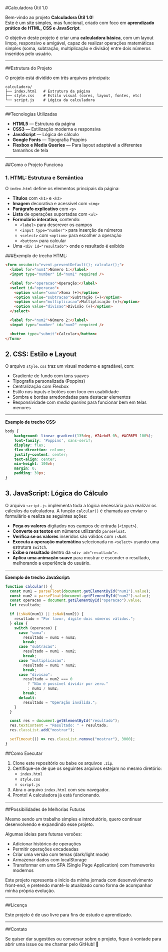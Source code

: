 #Calculadora Útil 1.0

Bem-vindo ao projeto **Calculadora Útil 1.0**!  
Este é um site simples, mas funcional, criado com foco em **aprendizado prático de HTML, CSS e JavaScript**.

O objetivo deste projeto é criar uma **calculadora básica**, com um layout limpo, responsivo e amigável, capaz de realizar operações matemáticas simples (soma, subtração, multiplicação e divisão) entre dois números inseridos pelo usuário.

---

##Estrutura do Projeto

O projeto está dividido em três arquivos principais:

```
calculadora/
├── index.html   # Estrutura da página
├── style.css    # Estilo visual (cores, layout, fontes, etc)
└── script.js    # Lógica da calculadora
```

---

##Tecnologias Utilizadas

- **HTML5** — Estrutura da página
- **CSS3** — Estilização moderna e responsiva
- **JavaScript** — Lógica de cálculo
- **Google Fonts** — Tipografia Poppins
- **Flexbox e Media Queries** — Para layout adaptável a diferentes tamanhos de tela

---

##Como o Projeto Funciona

### 1. HTML: Estrutura e Semântica

O `index.html` define os elementos principais da página:

- **Títulos** com `<h1>` e `<h2>`
- **Imagem** decorativa e acessível com `<img>`
- **Parágrafo explicativo** com `<p>`
- **Lista** de operações suportadas com `<ul>`
- **Formulário interativo**, contendo:
  - `<label>` para descrever os campos
  - `<input type="number">` para inserção de números
  - `<select>` com `<option>` para escolher a operação
  - `<button>` para calcular
- Uma `<div id="resultado">` onde o resultado é exibido

###Exemplo de trecho HTML:
```html
<form onsubmit="event.preventDefault(); calcular();">
  <label for="num1">Número 1:</label>
  <input type="number" id="num1" required />

  <label for="operacao">Operação:</label>
  <select id="operacao">
    <option value="soma">Soma (+)</option>
    <option value="subtracao">Subtração (−)</option>
    <option value="multiplicacao">Multiplicação (×)</option>
    <option value="divisao">Divisão (÷)</option>
  </select>

  <label for="num2">Número 2:</label>
  <input type="number" id="num2" required />

  <button type="submit">Calcular</button>
</form>
```
## 2. CSS: Estilo e Layout

O arquivo `style.css` traz um visual moderno e agradável, com:

- Gradiente de fundo com tons suaves
- Tipografia personalizada (Poppins)
- Centralização com Flexbox
- Estilo nos inputs e botões com foco em usabilidade
- Sombra e bordas arredondadas para destacar elementos
- Responsividade com *media queries* para funcionar bem em telas menores

---

**Exemplo de trecho CSS:**

```css
body {
    background: linear-gradient(135deg, #74ebd5 0%, #ACB6E5 100%);
    font-family: 'Poppins', sans-serif;
    display: flex;
    flex-direction: column;
    justify-content: center;
    text-align: center;
    min-height: 100vh;
    margin: 0;
    padding: 30px;
}
```
## 3. JavaScript: Lógica do Cálculo

O arquivo `script.js` implementa toda a lógica necessária para realizar os cálculos da calculadora. A função `calcular()` é chamada ao enviar o formulário e realiza as seguintes ações:

- **Pega os valores** digitados nos campos de entrada (`<input>`).
- **Converte os textos** em números utilizando `parseFloat`.
- **Verifica se os valores** inseridos são válidos com `isNaN`.
- **Executa a operação matemática** selecionada no `<select>` usando uma estrutura `switch`.
- **Exibe o resultado** dentro da `<div id="resultado">`.
- **Aplica uma animação suave** para mostrar e esconder o resultado, melhorando a experiência do usuário.

---

**Exemplo de trecho JavaScript:**

```javascript
function calcular() {
  const num1 = parseFloat(document.getElementById("num1").value);
  const num2 = parseFloat(document.getElementById("num2").value);
  const operacao = document.getElementById("operacao").value;
  let resultado;

  if (isNaN(num1) || isNaN(num2)) {
    resultado = "Por favor, digite dois números válidos.";
  } else {
    switch (operacao) {
      case "soma":
        resultado = num1 + num2;
        break;
      case "subtracao":
        resultado = num1 - num2;
        break;
      case "multiplicacao":
        resultado = num1 * num2;
        break;
      case "divisao":
        resultado = num2 === 0
          ? "Não é possível dividir por zero."
          : num1 / num2;
        break;
      default:
        resultado = "Operação inválida.";
    }
  }

  const res = document.getElementById("resultado");
  res.textContent = "Resultado: " + resultado;
  res.classList.add("mostrar");

  setTimeout(() => res.classList.remove("mostrar"), 3000);
}
```
##Como Executar

1. Clone este repositório ou baixe os arquivos `.zip`.
2. Certifique-se de que os seguintes arquivos estejam no mesmo diretório:
   - `index.html`
   - `style.css`
   - `script.js`
3. Abra o arquivo `index.html` com seu navegador.
4. Pronto! A calculadora já está funcionando.

---

##Possibilidades de Melhorias Futuras

Mesmo sendo um trabalho simples e introdutório, quero continuar desenvolvendo e expandindo esse projeto.

Algumas ideias para futuras versões:

- Adicionar histórico de operações
- Permitir operações encadeadas
- Criar uma versão com temas (dark/light mode)
- Armazenar dados com localStorage
- Transformar em uma SPA (Single Page Application) com frameworks modernos

Este projeto representa o início da minha jornada com desenvolvimento front-end, e pretendo mantê-lo atualizado como forma de acompanhar minha própria evolução.

---

##Licença

Este projeto é de uso livre para fins de estudo e aprendizado.

---

##Contato

Se quiser dar sugestões ou conversar sobre o projeto, fique à vontade para abrir uma issue ou me chamar pelo GitHub! 🚀
